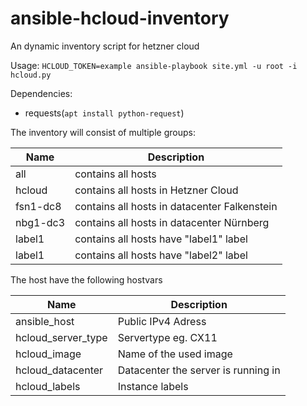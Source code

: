 # ansible-hcloud-inventory
An dynamic inventory script for hetzner cloud

Usage:
`HCLOUD_TOKEN=example ansible-playbook site.yml -u root -i hcloud.py`

Dependencies:
* requests(`apt install python-request`)

The inventory will consist of multiple groups:

Name | Description
---- | ----
all | contains all hosts
hcloud | contains all hosts in Hetzner Cloud
fsn1-dc8 | contains all hosts in datacenter Falkenstein
nbg1-dc3 | contains all hosts in datacenter Nürnberg
label1 | contains all hosts have "label1" label
label1 | contains all hosts have "label2" label

The host have the following hostvars 

Name | Description
---- | ----
ansible_host | Public IPv4 Adress
hcloud_server_type | Servertype eg. CX11
hcloud_image | Name of the used image
hcloud_datacenter | Datacenter the server is running in
hcloud_labels | Instance labels